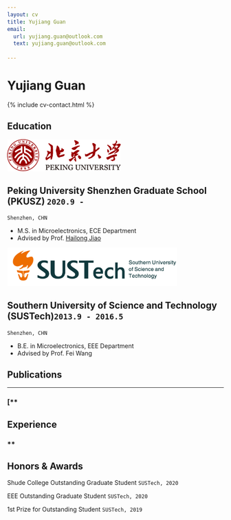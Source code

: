 ```yaml
---
layout: cv
title: Yujiang Guan
email:
  url: yujiang.guan@outlook.com
  text: yujiang.guan@outlook.com

---
```


# Yujiang Guan

<!--
include contact information from the front matter
Supported arguments:
    - homepage: url, text
        - phone
        - email
-->

{% include cv-contact.html %}

## Education

  <img src="media/标志与中英文校名组合规范_左右.png" style="zoom:67%;" />

## Peking University Shenzhen Graduate School (PKUSZ) `2020.9 -`

```
Shenzhen, CHN
```

- M.S. in Microelectronics, ECE Department
- Advised by Prof. [Hailong Jiao](pku-vlsi.com)





<img src="media/LOGO.png" style="zoom: 67%;" />

## Southern University of Science and Technology (SUSTech)`2013.9 - 2016.5`

```
Shenzhen, CHN
```

- B.E. in Microelectronics, EEE Department
- Advised by  Prof. Fei Wang

## Publications

---

### [**<!--Whiteboard Scanning Using Super-Resolution**](http://scholar.dickinson.edu/student_honors/221/)-->

<!--**Wode Ni**.<br> _Dickinson College Honors Theses. Paper 221._<br>-->
<!--[[PDF]({{ page.homepage.url }}/assets/superres.pdf)]-->

## Experience

### **<!--Microsoft Research** `2020.5 -`-->

<!--_Research Intern_<br>-->





## Honors & Awards

Shude College Outstanding Graduate Student `SUSTech, 2020` <br>

EEE Outstanding Graduate Student `SUSTech, 2020` <br>

1st Prize for Outstanding Student `SUSTech, 2019` <br>

